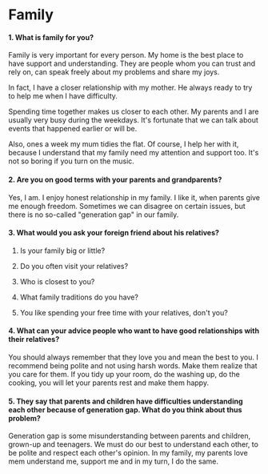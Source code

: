 Family
======

#### 1. What is family for you?

Family is very important for every person. My home is the best place to have
support and understanding. They are people whom you can trust and rely on, can
speak freely about my problems and share my joys.

In fact, I have a closer relationship with my mother. He always ready to try to
help me when I have difficulty.

Spending time together makes us closer to each other. My parents and I are
usually very busy during the weekdays. It's fortunate that we can talk about
events that happened earlier or will be.

Also, ones a week my mum tidies the flat. Of course, I help her with it, because
I understand that my family need my attention and support too. It's not so
boring if you turn on the music.

#### 2. Are you on good terms with your parents and grandparents?

Yes, I am. I enjoy honest relationship in my family. I like it, when parents
give me enough freedom. Sometimes we can disagree on certain issues, but there
is no so-called "generation gap" in our family.

#### 3. What would you ask your foreign friend about his relatives?

1.  Is your family big or little?

2.  Do you often visit your relatives?

3.  Who is closest to you?

4.  What family traditions do you have?

5.  You like spending your free time with your relatives, don't you?

#### 4. What can your advice people who want to have good relationships with their relatives?

You should always remember that they love you and mean the best to you. I
recommend being polite and not using harsh words. Make them realize that you
care for them. If you tidy up your room, do the washing up, do the cooking, you
will let your parents rest and make them happy.

#### 5. They say that parents and children have difficulties understanding each other because of generation gap. What do you think about thus problem?

Generation gap is some misunderstanding between parents and children, grown-up
and teenagers. We must do our best to understand each other, to be polite and
respect each other's opinion. In my family, my parents love mem understand me,
support me and in my turn, I do the same.
